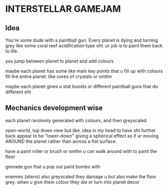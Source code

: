 # INTERSTELLAR GAMEJAM

## Idea
You're some dude with a paintball gun. Every planet is dying and turning grey like some coral reef acidification type sht. ur job is to paint them back to life.

you jump between planet to planet and add colours

maybe each planet has some like main key points that u fill up with colours fill the entire planet. like cores of crystals or smthn

maybe each planet gives u stat boosts or different paintball guns that do different sht


## Mechanics development wise
each planet randomly generated with colours, and then greyscaled

open-world, top down view but like. idea in my head to have sht further back appear to be "lower-down" giving a spherical effect as if ur moving AROUND the planet rather than across a flat surface.

have a paint roller or brush or smthn u can walk around with to paint the floor

grenade gun that u pop out paint bombs with

enemies (aliens) also greyscaled they damage u but also make the floor grey. when u give them colour they die or turn into planet decor